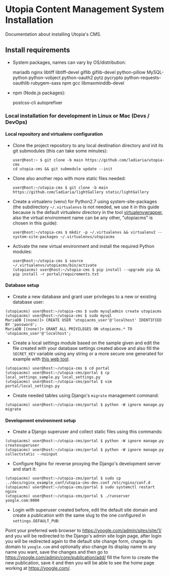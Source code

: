 # Utopia Content Management System Installation

Documentation about installing Utopia's CMS.

## Install requirements

- System packages, names can vary by OS/distribution:

  mariadb nginx libtiff libtiff-devel giflib giflib-devel python-pillow MySQL-python python-vobject python-oauth2 pytz pycrypto python-requests-oauthlib rubygem-sass npm gcc libmaxminddb-devel

- npm (Node.js packages):

  postcss-cli autoprefixer

### Local installation for development in Linux or Mac (Devs / DevOps)

#### Local repository and virtualenv configuration

- Clone the project repository to any local destination directory and init its git submodules (this can take some minutes):

  ```
  user@host:~ $ git clone -b main https://github.com/ladiaria/utopia-cms
  cd utopia-cms && git submodule update --init
  ```

- Clone also another repo with more static files needed:

  `user@host:~/utopia-cms $ git clone -b main https://github.com/ladiaria/lightGallery static/lightGallery`

- Create a virtualenv (venv) for Python2.7 using system-site-packages (the subdirectory `~/.virtualenvs` is not needed, we use it in this guide because is the default virtualenv directory in the tool [virtualenvwrapper](https://virtualenvwrapper.readthedocs.io/), also the virtual environment name can be any other, "utopiacms" is chosen in this guide):

  `user@host:~/utopia-cms $ mkdir -p ~/.virtualenvs && virtualenv2 --system-site-packages ~/.virtualenvs/utopiacms`

- Activate the new virtual environment and install the required Python modules:

  ```
  user@host:~/utopia-cms $ source ~/.virtualenvs/utopiacms/bin/activate
  (utopiacms) user@host:~/utopia-cms $ pip install --upgrade pip && pip install -r portal/requirements.txt
  ```

#### Database setup

- Create a new database and grant user privileges to a new or existing database user:

```
(utopiacms) user@host:~/utopia-cms $ sudo mysqladmin create utopiacms
(utopiacms) user@host:~/utopia-cms $ sudo mysql
MariaDB [(none)]> CREATE USER 'utopiacms_user'@'localhost' IDENTIFIED BY 'password';
MariaDB [(none)]> GRANT ALL PRIVILEGES ON utopiacms.* TO 'utopiacms_user'@'localhost';
```

- Create a local settings module based on the sample given and edit the file created with your database settings created above and also fill the `SECRET_KEY` variable using any string or a more secure one generated for example with [this web tool](https://djecrety.ir/).

```
(utopiacms) user@host:~/utopia-cms $ cd portal
(utopiacms) user@host:~/utopia-cms/portal $ cp local_settings_sample.py local_settings.py
(utopiacms) user@host:~/utopia-cms/portal $ vim portal/local_settings.py
```

- Create needed tables using Django's `migrate` management command:

`(utopiacms) user@host:~/utopia-cms/portal $ python -W ignore manage.py migrate`

#### Development environment setup

- Create a Django superuser and collect static files using this commands:

```
(utopiacms) user@host:~/utopia-cms/portal $ python -W ignore manage.py createsuperuser
(utopiacms) user@host:~/utopia-cms/portal $ python -W ignore manage.py collectstatic --noinput
```

- Configure Nginx for reverse proxying the Django's development server and start it:

```
(utopiacms) user@host:~/utopia-cms/portal $ sudo cp ../docs/nginx_example_conf/utopia-cms-dev.conf /etc/nginx/conf.d
(utopiacms) user@host:~/utopia-cms/portal $ sudo systemctl restart nginx
(utopiacms) user@host:~/utopia-cms/portal $ ./runserver yoogle.com:8000
```

- Login with superuser created before, edit the default site domain and create a publication with the same slug to the one configured in `settings.DEFAULT_PUB`:

Point your preferred web browser to https://yoogle.com/admin/sites/site/1/ and you will be redirected to the Django's admin site login page, after login you will be redirected again to the default site change form, change its domain to `yoogle.com` and optionally also change its display name to any name you want, save the changes and then go to https://yoogle.com/admin/core/publication/add/ fill the form to create the new publication, save it and then you will be able to see the home page working at https://yoogle.com/.
